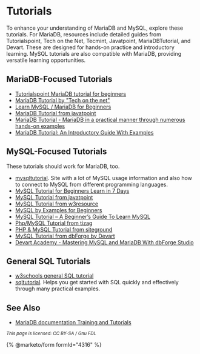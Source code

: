 # Tutorials

To enhance your understanding of MariaDB and MySQL, explore these tutorials. For MariaDB, resources include detailed guides from Tutorialspoint, Tech on the Net, Tecmint, Javatpoint, MariaDBTutorial, and Devart. These are designed for hands-on practice and introductory learning. MySQL tutorials are also compatible with MariaDB, providing versatile learning opportunities.



## MariaDB-Focused Tutorials

* [Tutorialspoint MariaDB tutorial for beginners](https://www.tutorialspoint.com/mariadb/index.htm)
* [MariaDB Tutorial by "Tech on the net"](https://www.techonthenet.com/mariadb/index.php)
* [Learn MySQL / MariaDB for Beginners](https://www.tecmint.com/learn-mysql-mariadb-for-beginners)
* [MariaDB Tutorial from javatpoint](https://www.javatpoint.com/mariadb-tutorial)
* [MariaDB Tutorial - MariaDB in a practical manner through numerous hands-on examples](https://www.mariadbtutorial.com)
* [MariaDB Tutorial: An Introductory Guide With Examples](https://blog.devart.com/mariadb-tutorial-an-introductory-guide-with-examples.html)

## MySQL-Focused Tutorials

&#x20;These tutorials should work for MariaDB, too.

* [mysqltutorial](https://www.mysqltutorial.org). Site with a lot of MySQL usage information and also how to connect to MySQL from different programming languages.
* [MySQL Tutorial for Beginners Learn in 7 Days](https://www.guru99.com/mysql-tutorial.htm)
* [MySQL Tutorial from javatpoint](https://www.javatpoint.com/mysql-tutorial)
* [MySQL Tutorial from w3resource](https://www.w3resource.com/mysql/mysql-tutorials.php)
* [MySQL by Examples for Beginners](https://www.ntu.edu.sg/home/ehchua/programming/sql/mysql_beginner.html)
* [MySQL Tutorial – A Beginner’s Guide To Learn MySQL](https://www.edureka.co/blog/mysql-tutorial/)
* [Php/MySQL Tutorial from tizag](https://www.tizag.com/mysqlTutorial/)
* [PHP & MySQL Tutorial from siteground](https://www.siteground.com/tutorials/php-mysql/)
* [MySQL Tutorial from dbForge by Devart](https://blog.devart.com/mysql-tutorial.html)
* [Devart Academy - Mastering MySQL and MariaDB With dbForge Studio](https://www.devart.com/academy/mysql-studio/)

## General SQL Tutorials

* [w3schools general SQL tutorial](https://www.w3schools.com/sql)
* [sqltutorial](https://www.sqltutorial.org/). Helps you get started with SQL quickly and effectively through many practical examples.

## See Also

* [MariaDB documentation Training and Tutorials](https://mariadb.com/kb/en/training-tutorials/)

<sub>_This page is licensed: CC BY-SA / Gnu FDL_</sub>

{% @marketo/form formId="4316" %}

